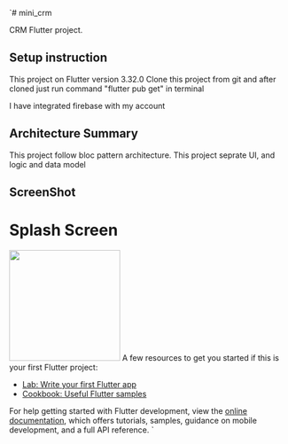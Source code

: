 `# mini_crm

CRM Flutter project.

## Setup instruction

This project on Flutter version 3.32.0
Clone this project from git and after cloned just run command "flutter pub get" in terminal

I have integrated firebase with my account 

## Architecture Summary

This project follow bloc pattern architecture.
This project seprate UI, and logic and data model



## ScreenShot

# Splash Screen

<img src="D:\mini_crm\images\WhatsApp Image 2025-06-06 at 16.56.33.jpeg" width="200"/>
A few resources to get you started if this is your first Flutter project:

- [Lab: Write your first Flutter app](https://docs.flutter.dev/get-started/codelab)
- [Cookbook: Useful Flutter samples](https://docs.flutter.dev/cookbook)

For help getting started with Flutter development, view the
[online documentation](https://docs.flutter.dev/), which offers tutorials,
samples, guidance on mobile development, and a full API reference.
`